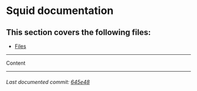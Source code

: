 # Squid documentation

## This section covers the following files:
- [Files](/path/to/file)

------

Content

------

###### Last documented commit: [645e48](https://github.com/lxhom/schule-squid/commit/645e488ff2cf22c445d481c43773a3a65adf9ac8)